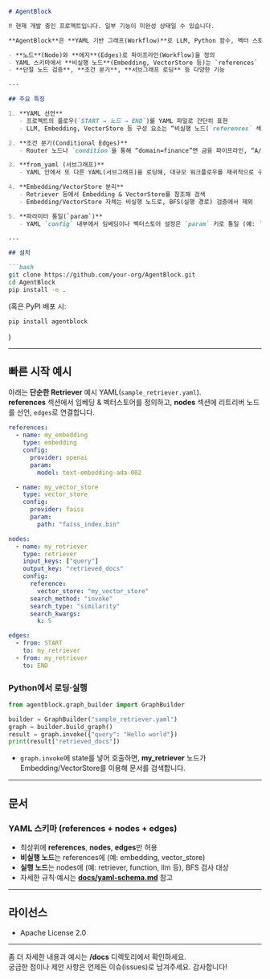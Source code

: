 ```markdown
# AgentBlock

‼ 현재 개발 중인 프로젝트입니다. 일부 기능이 미완성 상태일 수 있습니다.

**AgentBlock**은 **YAML 기반 그래프(Workflow)**로 LLM, Python 함수, 벡터 스토어, 라우터 등을 노드 단위로 구성·실행할 수 있는 **멀티 에이전트 프레임워크**입니다.

- **노드**(Node)와 **에지**(Edges)로 파이프라인(Workflow)을 정의  
- YAML 스키마에서 **비실행 노드**(Embedding, VectorStore 등)는 `references` 섹션, **실행 노드**(LLM, Function, Retriever 등)는 `nodes` 섹션에 선언  
- **단절 노드 검증**, **조건 분기**, **서브그래프 로딩** 등 다양한 기능

---

## 주요 특징

1. **YAML 선언**  
   - 프로젝트의 플로우(`START → 노드 → END`)를 YAML 파일로 간단히 표현  
   - LLM, Embedding, VectorStore 등 구성 요소는 “비실행 노드(`references` 섹션)” 혹은 “실행 노드(`nodes` 섹션)”로 구분

2. **조건 분기(Conditional Edges)**  
   - Router 노드나 `condition`을 통해 “domain=finance”면 금융 파이프라인, “A/B” 분기 등 다양한 조건부 실행

3. **from_yaml (서브그래프)**  
   - YAML 안에서 또 다른 YAML(서브그래프)을 로딩해, 대규모 워크플로우를 재귀적으로 구성

4. **Embedding/VectorStore 분리**  
   - Retriever 등에서 Embedding & VectorStore를 참조해 검색  
   - Embedding/VectorStore 자체는 비실행 노드로, BFS(실행 경로) 검증에서 제외

5. **파라미터 통일(`param`)**  
   - YAML `config` 내부에서 임베딩이나 벡터스토어 설정은 `param` 키로 통일 (예: `model`, `path` 등)

---

## 설치

```bash
git clone https://github.com/your-org/AgentBlock.git
cd AgentBlock
pip install -e .
```

(혹은 PyPI 배포 시:  
```bash
pip install agentblock
```  
)

---

## 빠른 시작 예시

아래는 **단순한 Retriever** 예시 YAML(`sample_retriever.yaml`).  
**references** 섹션에서 임베딩 & 벡터스토어를 정의하고, **nodes** 섹션에 리트리버 노드를 선언, `edges`로 연결합니다.

```yaml
references:
  - name: my_embedding
    type: embedding
    config:
      provider: openai
      param:
        model: text-embedding-ada-002

  - name: my_vector_store
    type: vector_store
    config:
      provider: faiss
      param:
        path: "faiss_index.bin"

nodes:
  - name: my_retriever
    type: retriever
    input_keys: ["query"]
    output_key: "retrieved_docs"
    config:
      reference:
        vector_store: "my_vector_store"
      search_method: "invoke"
      search_type: "similarity"
      search_kwargs:
        k: 5

edges:
  - from: START
    to: my_retriever
  - from: my_retriever
    to: END
```

### Python에서 로딩·실행

```python
from agentblock.graph_builder import GraphBuilder

builder = GraphBuilder("sample_retriever.yaml")
graph = builder.build_graph()
result = graph.invoke({"query": "Hello world"})
print(result["retrieved_docs"])
```

- `graph.invoke`에 state를 넣어 호출하면, **my_retriever** 노드가 Embedding/VectorStore를 이용해 문서를 검색합니다.

---

## 문서

### YAML 스키마 (references + nodes + edges)

- 최상위에 **references**, **nodes**, **edges**만 허용  
- **비실행 노드**는 references에 (예: embedding, vector_store)  
- **실행 노드**는 nodes에 (예: retriever, function, llm 등), BFS 검사 대상  
- 자세한 규칙·예시는 **[docs/yaml-schema.md](docs/yaml-schema.md)** 참고

---

## 라이선스

- Apache License 2.0

---

좀 더 자세한 내용과 예시는 **/docs** 디렉토리에서 확인하세요.  
궁금한 점이나 제안 사항은 언제든 이슈(issues)로 남겨주세요. 감사합니다!
```